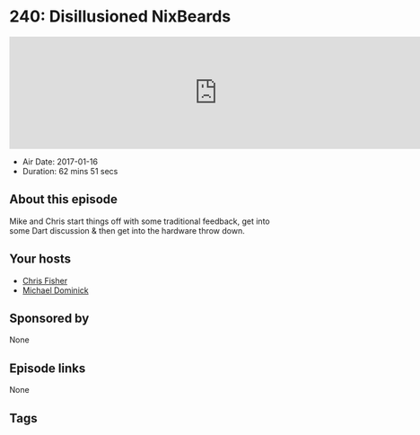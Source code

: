 # 240: Disillusioned NixBeards

<iframe src="https://player.fireside.fm/v2/MLf2ZzhC+rQQCnE91?theme=dark" width="740" height="200" frameborder="0" scrolling="no"></iframe>

* Air Date: 2017-01-16
* Duration: 62 mins 51 secs

## About this episode

Mike and Chris start things off with some traditional feedback, get into some Dart discussion & then get into the hardware throw down.

## Your hosts
* [Chris Fisher](https://coder.show/hosts/chrislas)
* [Michael Dominick](https://coder.show/hosts/michael)

## Sponsored by

None



## Episode links

None



## Tags


